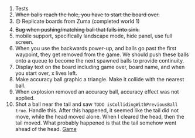 1. Tests
2. ~~When balls reach the hole, you have to start the board over.~~
3.  🟡 Replicate boards from Zuma (completed world 1)
4. ~~Bug when pushing/matching ball that falls into sink.~~
6.  mobile support, specifically landscape mode, hide panel,
    use full screen.
7.  When you use the backwards power-up, and balls go past the first waypoint, they get removed from the game. We should push these balls onto a queue to become the next spawned balls to provide continuity.
8.  Display text on the board including game over, board name, and when you start over, x lives left.
9.  Make accuracy ball graphic a triangle. Make it collide with the nearest ball.
10. When explosion removed an accuracy ball, accuracy effect was not applied.
11. Shot a ball near the tail and saw `TODO isCollidingWithPreviousBall true`. Handle this. After this happened, it seemed like the tail did not move, while the head moved alone. When I cleared the head, then the tail moved. What probably happened is that the tail somehow went ahead of the head. [Game](./game_ball_moves_back_forever.json)
